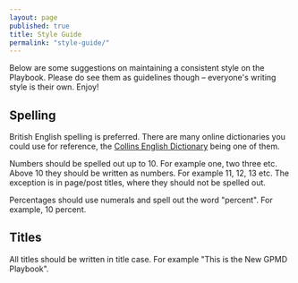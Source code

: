 ```yaml
---
layout: page
published: true
title: Style Guide
permalink: "style-guide/"
---
```


Below are some suggestions on maintaining a consistent style on the Playbook. Please do see them as guidelines though – everyone's writing style is their own. Enjoy!

## Spelling

British English spelling is preferred. There are many online dictionaries you could use for reference, the [Collins English Dictionary](http://www.collinsdictionary.com/ "Collins English Dictionary") being one of them.

Numbers should be spelled out up to 10. For example one, two three etc. Above 10 they should be written as numbers. For example 11, 12, 13 etc. The exception is in page/post titles, where they should not be spelled out.

Percentages should use numerals and spell out the word "percent". For example, 10 percent.

## Titles

All titles should be written in title case. For example "This is the New GPMD Playbook".